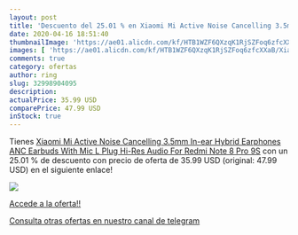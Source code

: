 ```yaml
---
layout: post
title: 'Descuento del 25.01 % en Xiaomi Mi Active Noise Cancelling 3.5mm '
date: 2020-04-16 18:51:40
thumbnailImage: 'https://ae01.alicdn.com/kf/HTB1WZF6QXzqK1RjSZFoq6zfcXXaB/Xiaomi-Mi-Active-Noise-Cancelling-3-5mm-In-ear-Hybrid-Earphones-ANC-Earbuds-With-Mic-L.jpg_350x350._SL200_.jpg'
images: [ 'https://ae01.alicdn.com/kf/HTB1WZF6QXzqK1RjSZFoq6zfcXXaB/Xiaomi-Mi-Active-Noise-Cancelling-3-5mm-In-ear-Hybrid-Earphones-ANC-Earbuds-With-Mic-L.jpg_350x350._SL200_.jpg' ]
comments: true
category: ofertas
author: ring
slug: 32998904095
description:
actualPrice: 35.99 USD
comparePrice: 47.99 USD
inStock: true
---
```


Tienes [Xiaomi Mi Active Noise Cancelling 3.5mm In-ear Hybrid Earphones ANC Earbuds With Mic L Plug Hi-Res Audio For Redmi Note 8 Pro 9S](https://www.amazon.com/dp/32998904095/?tag=redken08-20) con un 25.01 % de descuento con precio de oferta de 35.99 USD (original: 47.99 USD) en el siguiente enlace!

[![](https://ae01.alicdn.com/kf/HTB1WZF6QXzqK1RjSZFoq6zfcXXaB/Xiaomi-Mi-Active-Noise-Cancelling-3-5mm-In-ear-Hybrid-Earphones-ANC-Earbuds-With-Mic-L.jpg_350x350._SL200_.jpg)](https://www.amazon.com/dp/32998904095/?tag=redken08-20)

[Accede a la oferta!!](https://www.amazon.com/dp/32998904095/?tag=redken08-20)

[Consulta otras ofertas en nuestro canal de telegram](https://t.me/s/ofertas25)
